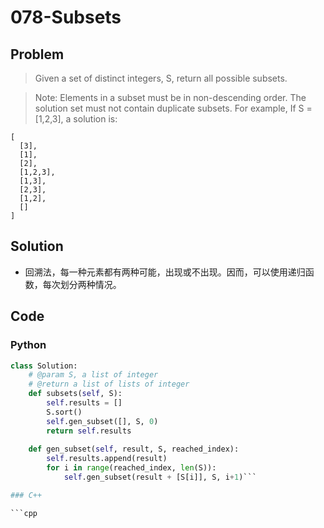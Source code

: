 # 078-Subsets

## Problem

> Given a set of distinct integers, S, return all possible subsets.

> Note:
Elements in a subset must be in non-descending order.
The solution set must not contain duplicate subsets.
For example,
If S = [1,2,3], a solution is:


>
```
[
  [3],
  [1],
  [2],
  [1,2,3],
  [1,3],
  [2,3],
  [1,2],
  []
]
```

## Solution

- 回溯法，每一种元素都有两种可能，出现或不出现。因而，可以使用递归函数，每次划分两种情况。

## Code

### Python

```python
class Solution:
    # @param S, a list of integer
    # @return a list of lists of integer
    def subsets(self, S):
        self.results = []
        S.sort()
        self.gen_subset([], S, 0)
        return self.results
    
    def gen_subset(self, result, S, reached_index):
        self.results.append(result)
        for i in range(reached_index, len(S)):
            self.gen_subset(result + [S[i]], S, i+1)```

### C++

```cpp

```